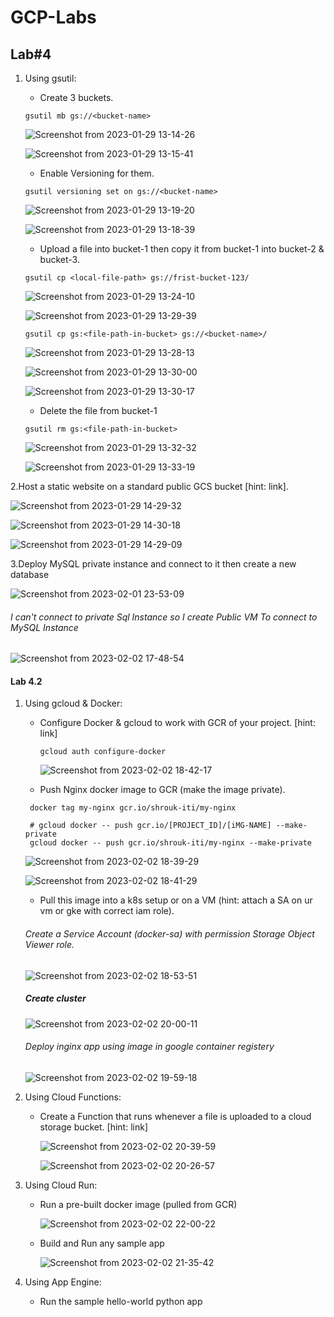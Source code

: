 # GCP-Labs

## Lab#4


1. Using gsutil:
    - Create 3 buckets.
    ```
    gsutil mb gs://<bucket-name>
    ```
   
   ![Screenshot from 2023-01-29 13-14-26](https://user-images.githubusercontent.com/57557314/215329707-16cac6bd-2fb1-4a3f-84b6-9d80b8432479.png)

   ![Screenshot from 2023-01-29 13-15-41](https://user-images.githubusercontent.com/57557314/215329777-81f131ed-23d6-4bd2-b3af-be07be7a1901.png)


    - Enable Versioning for them.
    ```
    gsutil versioning set on gs://<bucket-name>
    ```
    ![Screenshot from 2023-01-29 13-19-20](https://user-images.githubusercontent.com/57557314/215329825-cc99c7c1-22e0-4bd1-b45c-52642dd6a1d1.png)
    
    ![Screenshot from 2023-01-29 13-18-39](https://user-images.githubusercontent.com/57557314/215329850-bc7ee35c-9573-4799-b227-12d2ba58f6a6.png)


    - Upload a file into bucket-1 then copy it from bucket-1 into bucket-2 & bucket-3.
    
    ```
    gsutil cp <local-file-path> gs://frist-bucket-123/
    ```
       
    ![Screenshot from 2023-01-29 13-24-10](https://user-images.githubusercontent.com/57557314/215330150-81c2c634-0e27-40ef-9861-45443aa1ab1d.png)


    ![Screenshot from 2023-01-29 13-29-39](https://user-images.githubusercontent.com/57557314/215330157-6a41d482-e8e1-4cbc-aa86-91a61ddf8433.png)

    ```
    gsutil cp gs:<file-path-in-bucket> gs://<bucket-name>/
    ```
    
    ![Screenshot from 2023-01-29 13-28-13](https://user-images.githubusercontent.com/57557314/215329867-f2d69533-13b4-4547-8ac3-a4fb34288ccc.png)
    
    
    ![Screenshot from 2023-01-29 13-30-00](https://user-images.githubusercontent.com/57557314/215330001-0628a394-7eab-4bd3-8a4f-6942c7917b2e.png)

    ![Screenshot from 2023-01-29 13-30-17](https://user-images.githubusercontent.com/57557314/215330016-ea7b0bf3-079d-44f6-9640-d3481d304d24.png)

    - Delete the file from bucket-1
    
    ```
    gsutil rm gs:<file-path-in-bucket>

    ``` 
    ![Screenshot from 2023-01-29 13-32-32](https://user-images.githubusercontent.com/57557314/215330378-bd65bb50-b087-422b-9dd8-bf54d610e7f5.png)

     
    ![Screenshot from 2023-01-29 13-33-19](https://user-images.githubusercontent.com/57557314/215330410-af1ddbcd-0cf8-408e-a603-62a775e93933.png)


2.Host a static website on a standard public GCS bucket [hint: link].

![Screenshot from 2023-01-29 14-29-32](https://user-images.githubusercontent.com/57557314/215330497-057f7185-4528-4bc3-be89-a98c0a533752.png)


![Screenshot from 2023-01-29 14-30-18](https://user-images.githubusercontent.com/57557314/215330504-c87c920a-f0e3-4e57-94d2-a219a2f5e64c.png)


![Screenshot from 2023-01-29 14-29-09](https://user-images.githubusercontent.com/57557314/215330485-70b28e76-09cc-4e0d-a84d-f4a2a5c8b1df.png)



3.Deploy MySQL private instance and connect to it then create a new database 

![Screenshot from 2023-02-01 23-53-09](https://user-images.githubusercontent.com/57557314/216372277-1c724277-b18e-4816-968c-c902c50cb2ce.png)

###### I can't connect to private Sql Instance so I create Public VM To connect to MySQL Instance


![Screenshot from 2023-02-02 17-48-54](https://user-images.githubusercontent.com/57557314/216372868-ff43e7b5-d010-45b5-aadb-610e839105e0.png)


#### Lab 4.2


1. Using gcloud & Docker:
    - Configure Docker & gcloud to work with GCR of your project. [hint: link]
        
        ```
        gcloud auth configure-docker
        ```
        
        ![Screenshot from 2023-02-02 18-42-17](https://user-images.githubusercontent.com/57557314/216386974-f34dc6db-aa7b-458f-9967-0603a93badc2.png)
       
    - Push Nginx docker image to GCR (make the image private).
    
    ```
     docker tag my-nginx gcr.io/shrouk-iti/my-nginx

    ```
    
    ```
     # gcloud docker -- push gcr.io/[PROJECT_ID]/[iMG-NAME] --make-private
     gcloud docker -- push gcr.io/shrouk-iti/my-nginx --make-private
    ```
    
    ![Screenshot from 2023-02-02 18-39-29](https://user-images.githubusercontent.com/57557314/216387152-67f26b7f-33b4-441f-ba74-87a63fefe891.png)
    
    
    ![Screenshot from 2023-02-02 18-41-29](https://user-images.githubusercontent.com/57557314/216387260-805edc26-5973-4a22-b7ed-af28153f4ce5.png)


    - Pull this image into a k8s setup or on a VM (hint: attach a SA on ur vm or gke with correct iam role).
    
     ###### Create a Service Account (docker-sa) with permission Storage Object Viewer role.
    
      ![Screenshot from 2023-02-02 18-53-51](https://user-images.githubusercontent.com/57557314/216390471-9ca1ad1c-2ea9-4ac1-87ba-d03722a2788c.png)
     
     
     
     
     #####  Create cluster
     
    
    ![Screenshot from 2023-02-02 20-00-11](https://user-images.githubusercontent.com/57557314/216405198-deedf147-e97a-43a9-94ae-6481a7693425.png)

    ###### Deploy inginx app using image in google container registery
    
    ![Screenshot from 2023-02-02 19-59-18](https://user-images.githubusercontent.com/57557314/216405780-ebf8236e-1b96-427a-90b8-025e812899ed.png)

    


2. Using Cloud Functions:
   - Create a Function that runs whenever a file is uploaded to a cloud storage bucket. [hint: link]
     
     ![Screenshot from 2023-02-02 20-39-59](https://user-images.githubusercontent.com/57557314/216419604-39ebb8bf-4248-45a8-b778-dd8774727969.png)
     
     ![Screenshot from 2023-02-02 20-26-57](https://user-images.githubusercontent.com/57557314/216419304-78e7c7f9-baea-48b7-8095-8c60f29472dc.png)


3. Using Cloud Run:

   - Run a pre-built docker image (pulled from GCR) 
   
      ![Screenshot from 2023-02-02 22-00-22](https://user-images.githubusercontent.com/57557314/216437039-1ca97650-eb47-45ba-85f3-76ce6fca2d77.png)
   
   - Build and Run any sample app
   
     ![Screenshot from 2023-02-02 21-35-42](https://user-images.githubusercontent.com/57557314/216436804-780eeaa0-501f-41bb-84e4-aa328ba42cd3.png)


4. Using App Engine:
   - Run the sample hello-world python app
   
